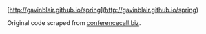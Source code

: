 [http://gavinblair.github.io/spring](http://gavinblair.github.io/spring)

Original code scraped from [conferencecall.biz](conferencecall.biz).
